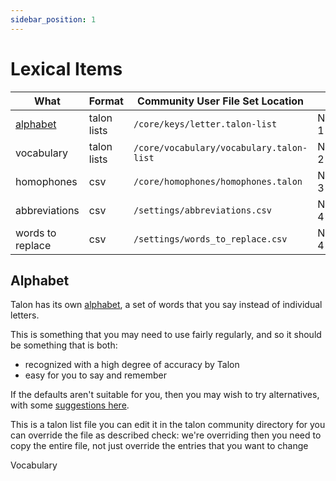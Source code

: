```yaml
---
sidebar_position: 1
---
```

# Lexical Items


| What             | Format      | Community User File Set Location         |        |
| ---------------- | ----------- | ---------------------------------------- | ------ |
| [alphabet](#alphabet) | talon lists | `/core/keys/letter.talon-list`  | Note 1 |
| vocabulary       | talon lists | `/core/vocabulary/vocabulary.talon-list` | Note 2 |
| homophones       | csv         | `/core/homophones/homophones.talon`      | Note 3 |
| abbreviations    | csv         | `/settings/abbreviations.csv`            | Note 4 |
| words to replace | csv         | `/settings/words_to_replace.csv`         | Note 4 |

## Alphabet

Talon has its own [alphabet](/docs/Basic%20Usage/Command%20Mode/single-characters.md#talon-alphabet), a set of words that you say instead of individual letters.

This is something that you may need to use fairly regularly, and so it should be something that is both:
- recognized with a high degree of accuracy by Talon
- easy for you to say and remember

If the defaults aren't suitable for you, then you may wish to try alternatives, with some [suggestions here](/docs/Resource%20Hub/Speech%20Recognition/improving_recognition_accuracy.md#alternatives-to-the-default-alphabet).

This is a talon list file
you can edit it in the talon community directory
for you can override the file as described
check: we're overriding then you need to copy the entire file, not just override the entries that you want to change

Vocabulary



